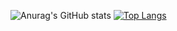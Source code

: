 ![Anurag's GitHub stats](https://github-readme-stats.vercel.app/api?username=dazcam&show_icons=true&theme=radical)
[![Top Langs](https://github-readme-stats.vercel.app/api/top-langs/?username=dazcam&layout=donut-vertical)](https://github.com/anuraghazra/github-readme-stats)
